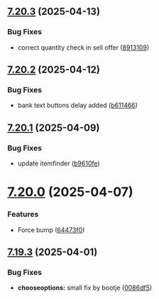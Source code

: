 ## [7.20.3](https://github.com/Torwent/SRL-T/compare/v7.20.2...v7.20.3) (2025-04-13)


### Bug Fixes

* correct quantity check in sell offer ([8913109](https://github.com/Torwent/SRL-T/commit/8913109b3d53303b87b336204c178b5180be13dd))



## [7.20.2](https://github.com/Torwent/SRL-T/compare/v7.20.1...v7.20.2) (2025-04-12)


### Bug Fixes

* bank text buttons delay added ([b611466](https://github.com/Torwent/SRL-T/commit/b611466a7789d7fea987e521652fb20787ef077d))



## [7.20.1](https://github.com/Torwent/SRL-T/compare/v7.20.0...v7.20.1) (2025-04-09)


### Bug Fixes

* update itemfinder ([b9610fe](https://github.com/Torwent/SRL-T/commit/b9610fecf95f397880044ae4fa542007045dae24))



# [7.20.0](https://github.com/Torwent/SRL-T/compare/v7.19.3...v7.20.0) (2025-04-07)


### Features

* Force bump ([64473f0](https://github.com/Torwent/SRL-T/commit/64473f0964ddabdc013208e237ff4875b5ac2387))



## [7.19.3](https://github.com/Torwent/SRL-T/compare/v7.19.2...v7.19.3) (2025-04-01)


### Bug Fixes

* **chooseoptions:** small fix by bootje ([0086df5](https://github.com/Torwent/SRL-T/commit/0086df533e2b6432dd6f7ca029040ff9573784d9))



